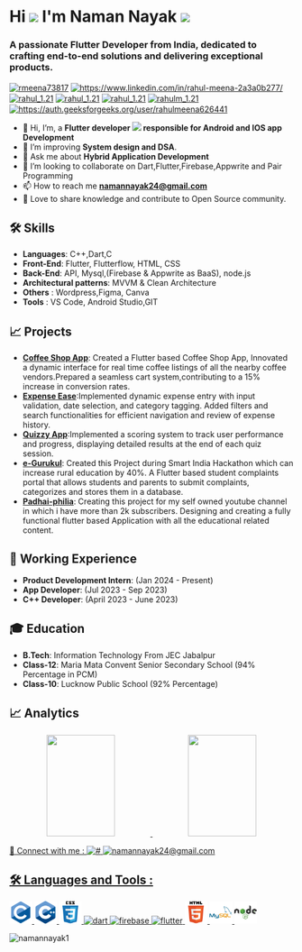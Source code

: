   
</p><!----------------------------------- Heading Section ------------------------------------>
<h1 align="left">
    Hi
    <img src="https://media.giphy.com/media/hvRJCLFzcasrR4ia7z/giphy.gif" width="35px"/>
    I'm Naman Nayak
    <img src="https://camo.githubusercontent.com/d3359cb00ab0b5ed8f2e1fe3fceb4fbaf3b614340f8c0db99c17b9f50b351770/68747470733a2f2f656d6f6a69732e736c61636b6d6f6a69732e636f6d2f656d6f6a69732f696d616765732f313533313834393433302f343234362f626c6f622d73756e676c61737365732e6769663f31353331383439343330" width="35">
</h1>
<h3 align="left">A passionate Flutter Developer from India, dedicated to crafting end-to-end solutions and delivering exceptional products. </h3>
<!----------------------------------- Profile View Section ------------------------------------>

<p align="left"> <a href="https://twitter.com/rmeena73817" target="blank"><img align="center" src="https://raw.githubusercontent.com/rahuldkjain/github-profile-readme-generator/master/src/images/icons/Social/twitter.svg" alt="rmeena73817" height="30" width="40" /></a>
<a href="https://linkedin.com/in/https://www.linkedin.com/in/rahul-meena-2a3a0b277/" target="blank"><img align="center" src="https://raw.githubusercontent.com/rahuldkjain/github-profile-readme-generator/master/src/images/icons/Social/linked-in-alt.svg" alt="https://www.linkedin.com/in/rahul-meena-2a3a0b277/" height="30" width="40" /></a>
<a href="https://instagram.com/rahul_1.21" target="blank"><img align="center" src="https://raw.githubusercontent.com/rahuldkjain/github-profile-readme-generator/master/src/images/icons/Social/instagram.svg" alt="rahul_1.21" height="30" width="40" /></a>
<a href="https://www.codechef.com/users/rahul_1.21" target="blank"><img align="center" src="https://cdn.jsdelivr.net/npm/simple-icons@3.1.0/icons/codechef.svg" alt="rahul_1.21" height="30" width="40" /></a>
<a href="https://codeforces.com/profile/rahul_1.21" target="blank"><img align="center" src="https://raw.githubusercontent.com/rahuldkjain/github-profile-readme-generator/master/src/images/icons/Social/codeforces.svg" alt="rahul_1.21" height="30" width="40" /></a>
<a href="https://www.leetcode.com/rahulm_1.21" target="blank"><img align="center" src="https://raw.githubusercontent.com/rahuldkjain/github-profile-readme-generator/master/src/images/icons/Social/leet-code.svg" alt="rahulm_1.21" height="30" width="40" /></a>
<a href="https://auth.geeksforgeeks.org/user/https://auth.geeksforgeeks.org/user/rahulmeena626441" target="blank"><img align="center" src="https://raw.githubusercontent.com/rahuldkjain/github-profile-readme-generator/master/src/images/icons/Social/geeks-for-geeks.svg" alt="https://auth.geeksforgeeks.org/user/rahulmeena626441" height="30" width="40" /></a> </p>

- 👋 Hi, I’m, a **Flutter developer <img src="https://media.giphy.com/media/WUlplcMpOCEmTGBtBW/giphy.gif" width="30">  responsible for Android and IOS app Development** 
- 🌱 I’m improving **System design and DSA**.
- 💬 Ask me about **Hybrid Application Development**
- 💞️ I’m looking to collaborate on Dart,Flutter,Firebase,Appwrite and Pair Programming 
- 📫 How to reach me **namannayak24@gmail.com**
- 💞️ Love to share knowledge and contribute to Open Source community.
  
 ## 🛠 Skills

- **Languages**: C++,Dart,C
- **Front-End**: Flutter, Flutterflow, HTML, CSS
- **Back-End**: API, Mysql,(Firebase & Appwrite as BaaS), node.js
- **Architectural patterns**: MVVM & Clean Architecture
- **Others** :  Wordpress,Figma, Canva
- **Tools** :  VS Code, Android Studio,GIT

## 📈 Projects

- **[Coffee Shop App](#)**: Created a Flutter based Coffee Shop App, Innovated a dynamic interface for real time coffee listings of all the nearby coffee vendors.Prepared a seamless cart system,contributing to a 15% increase in conversion rates.
- **[Expense Ease](#)**:Implemented dynamic expense entry with input validation, date selection, and category tagging. Added filters and search functionalities for efficient navigation and review of expense history.
- **[Quizzy App](#)**:Implemented a scoring system to track user performance and progress, displaying detailed results at the end of each quiz session.
- **[e-Gurukul](#)**: Created this Project during Smart India Hackathon which can increase rural education by 40%. A Flutter based student complaints portal that allows students and parents to submit complaints, categorizes and stores them in a database.
- **[Padhai-philia](#)**: Creating this project for my self owned youtube channel in which i have more than 2k subscribers. Designing and creating a fully functional flutter based Application with all the educational related content.

## 📄 Working Experience

- **Product Development Intern**:  (Jan 2024 - Present)
- **App Developer**:  (Jul 2023 - Sep 2023)
- **C++ Developer**:   (April 2023 - June 2023)

## 🎓 Education

- **B.Tech**: Information Technology From JEC Jabalpur
- **Class-12**: Maria Mata Convent Senior Secondary School (94% Percentage in PCM)
- **Class-10**: Lucknow Public School (92% Percentage)

 
## 📈 Analytics

<p align="center">
<a href="https://github.com/namannayak1">
  <img height="180em" width="49%" margin-right="15px" src="https://github-readme-stats-eight-theta.vercel.app/api?username=namannayak1&theme=radical&show_icons=true&include_all_commits=false&count_private=true"/>
  <img height="180em" width="49%" src="https://streak-stats.demolab.com?user=namannayak1&theme=transparent&date_format=%5BY%20%5DM%20j&theme=radical"/>


</p>
📱 Connect with me :
 <a href="https://www.linkedin.com/in/naman-nayak-7208a0228/">
    <img src="https://img.shields.io/badge/LinkedIn-18A303?style=for-the-badge&logo=ionic&logoColor=white" alt="#"/>
  </a>
    <a title="namannayak24@gmail.com" href="mailto:namannayak24@gmail.com">
        <img src="https://img.shields.io/badge/Gmail-D14836?style=for-the-badge&logo=gmail&logoColor=white" alt="namannayak24@gmail.com" />
</p>
         
## 🛠️ Languages and Tools :

<p align="left"> <a href="https://www.cprogramming.com/" target="_blank" rel="noreferrer"> <img src="https://raw.githubusercontent.com/devicons/devicon/master/icons/c/c-original.svg" alt="c" width="40" height="40"/> </a> <a href="https://www.w3schools.com/cpp/" target="_blank" rel="noreferrer"> <img src="https://raw.githubusercontent.com/devicons/devicon/master/icons/cplusplus/cplusplus-original.svg" alt="cplusplus" width="40" height="40"/> </a> <a href="https://www.w3schools.com/css/" target="_blank" rel="noreferrer"> <img src="https://raw.githubusercontent.com/devicons/devicon/master/icons/css3/css3-original-wordmark.svg" alt="css3" width="40" height="40"/> </a> <a href="https://dart.dev" target="_blank" rel="noreferrer"> <img src="https://www.vectorlogo.zone/logos/dartlang/dartlang-icon.svg" alt="dart" width="40" height="40"/> </a> <a href="https://firebase.google.com/" target="_blank" rel="noreferrer"> <img src="https://www.vectorlogo.zone/logos/firebase/firebase-icon.svg" alt="firebase" width="40" height="40"/> </a> <a href="https://flutter.dev" target="_blank" rel="noreferrer"> <img src="https://www.vectorlogo.zone/logos/flutterio/flutterio-icon.svg" alt="flutter" width="40" height="40"/> </a> <a href="https://www.w3.org/html/" target="_blank" rel="noreferrer"> <img src="https://raw.githubusercontent.com/devicons/devicon/master/icons/html5/html5-original-wordmark.svg" alt="html5" width="40" height="40"/> </a> <a href="https://www.mysql.com/" target="_blank" rel="noreferrer"> <img src="https://raw.githubusercontent.com/devicons/devicon/master/icons/mysql/mysql-original-wordmark.svg" alt="mysql" width="40" height="40"/> </a> <a href="https://nodejs.org" target="_blank" rel="noreferrer"> <img src="https://raw.githubusercontent.com/devicons/devicon/master/icons/nodejs/nodejs-original-wordmark.svg" alt="nodejs" width="40" height="40"/> </a> </p>

<p align="left"> <img src="https://komarev.com/ghpvc/?username=namannayak1&label=Profile%20views&color=0e75b6&style=flat" alt="namannayak1" /> </p>

<!-----------------------------------<p><img align="left" src="https://github-readme-stats.vercel.app/api/top-langs?username=namannayak1&show_icons=true&locale=en&layout=compact" alt="namannayak1" /></p>------------------------------------>




